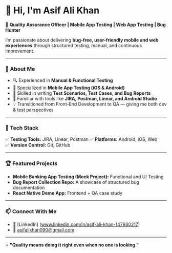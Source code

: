 # 👋 Hi, I'm Asif Ali Khan

🚀 **Quality Assurance Officer | Mobile App Testing | Web App Testing | Bug Hunter**  

I’m passionate about delivering **bug-free, user-friendly mobile and web experiences** through structured testing, manual, and continuous improvement.

---

### 🧠 About Me
- 🔍 Experienced in **Manual & Functional Testing**
- 📱 Specialized in **Mobile App Testing (iOS & Android)**
- 🧪 Skilled in writing **Test Scenarios, Test Cases, and Bug Reports**
- 🧰 Familiar with tools like **JIRA, Postman, Linear, and Android Studio**
- 💡 Transitioned from Front-End Development to QA — giving me both dev & test perspectives

---

### 🧩 Tech Stack
✅ **Testing Tools:** JIRA, Linear, Postman 
✅ **Platforms:** Android, iOS, Web  
✅ **Version Control:** Git, GitHub  

---

### 🏆 Featured Projects
- **Mobile Banking App Testing (Mock Project):** Functional and UI Testing  
- **Bug Report Collection Repo:** A showcase of structured bug documentation  
- **React Native Demo App:** Frontend + QA case study

---

### 📫 Connect With Me
- 💼 [LinkedIn] (www.linkedin.com/in/asif-ali-khan-147930217)
- 📧 asifalikhan090@gmail.com

---

⭐ **"Quality means doing it right even when no one is looking."**
